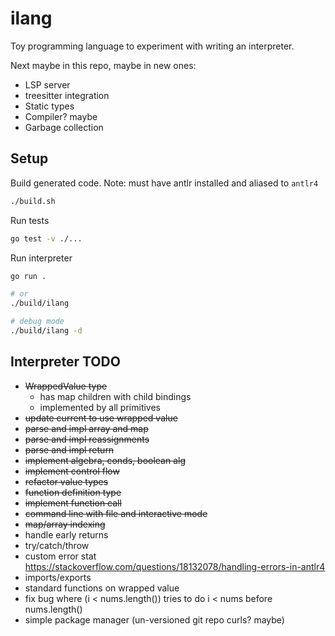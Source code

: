 # ilang

Toy programming language to experiment with writing an interpreter.

Next maybe in this repo, maybe in new ones:
- LSP server
- treesitter integration
- Static types
- Compiler? maybe
- Garbage collection

## Setup

Build generated code. Note: must have antlr installed and aliased to `antlr4`

```bash
./build.sh
```

Run tests

```bash
go test -v ./...
```

Run interpreter

```bash
go run .

# or
./build/ilang

# debug mode
./build/ilang -d
```

## Interpreter TODO

- ~~WrappedValue type~~
    - has map children with child bindings
    - implemented by all primitives
- ~~update current to use wrapped value~~
- ~~parse and impl array and map~~
- ~~parse and impl reassignments~~
- ~~parse and impl return~~
- ~~implement algebra, conds, boolean alg~~
- ~~implement control flow~~
- ~~refactor value types~~
- ~~function definition type~~
- ~~implement function call~~
- ~~command line with file and interactive mode~~
- ~~map/array indexing~~
- handle early returns
- try/catch/throw
- custom error stat https://stackoverflow.com/questions/18132078/handling-errors-in-antlr4
- imports/exports
- standard functions on wrapped value
- fix bug where (i < nums.length()) tries to do i < nums before nums.length()
- simple package manager (un-versioned git repo curls? maybe)
